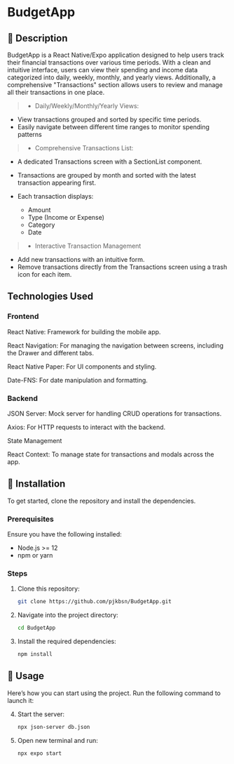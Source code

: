 # BudgetApp

## 📝 Description

BudgetApp is a React Native/Expo application designed to help users track their financial transactions over various time periods. With a clean and intuitive interface, users can view their spending and income data categorized into daily, weekly, monthly, and yearly views. Additionally, a comprehensive "Transactions" section allows users to review and manage all their transactions in one place.

> - Daily/Weekly/Monthly/Yearly Views:

- View transactions grouped and sorted by specific time periods.
- Easily navigate between different time ranges to monitor spending patterns

> - Comprehensive Transactions List:

- A dedicated Transactions screen with a SectionList component.
- Transactions are grouped by month and sorted with the latest transaction appearing first.
- Each transaction displays:

   - Amount
   - Type (Income or Expense)
   - Category
   - Date

> - Interactive Transaction Management

- Add new transactions with an intuitive form.
- Remove transactions directly from the Transactions screen using a trash icon for each item.

## Technologies Used

### Frontend

React Native: Framework for building the mobile app.

React Navigation: For managing the navigation between screens, including the Drawer and different tabs.

React Native Paper: For UI components and styling.

Date-FNS: For date manipulation and formatting.

### Backend

JSON Server: Mock server for handling CRUD operations for transactions.

Axios: For HTTP requests to interact with the backend.

State Management

React Context: To manage state for transactions and modals across the app.

## 🔧 Installation

To get started, clone the repository and install the dependencies.

### Prerequisites

Ensure you have the following installed:

- Node.js >= 12
- npm or yarn

### Steps

1. Clone this repository:
   ```bash
   git clone https://github.com/pjkbsn/BudgetApp.git
   ```
2. Navigate into the project directory:
   ```bash
   cd BudgetApp
   ```
3. Install the required dependencies:
   ```bash
   npm install
   ```

## 🚀 Usage

Here’s how you can start using the project. Run the following command to launch it:

4. Start the server:
   ```bash
   npx json-server db.json
   ```
5. Open new terminal and run:
   ```bash
   npx expo start
   ```
